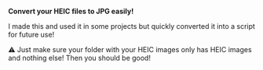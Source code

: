 **Convert your HEIC files to JPG easily!**

I made this and used it in some projects but quickly converted it into a script for future use!


⚠️ Just make sure  your folder with your HEIC images only has HEIC images and nothing else! Then you should be good!
